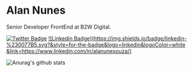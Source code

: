 # Alan Nunes

Senior Developer FrontEnd at B2W Digital. 

[![Twitter Badge](https://img.shields.io/badge/twitter-%231DA1F2.svg?style=flat-square&labelColor=6633cc&logo=twitter&logoColor=white&link=https://twitter.com/alanhnunes)](https://twitter.com/alanhnunes) 
[![Linkedin Badge](https://img.shields.io/badge/linkedin-%230077B5.svg?&style=for-the-badge&logo=linkedin&logoColor=white
&link=https://www.linkedin.com/in/alanunesouza/)](https://www.linkedin.com/in/alanunesouza/) 


![Anurag's github stats](https://github-readme-stats.vercel.app/api?username=alanunesouza&show_icons=true&theme=radical)

